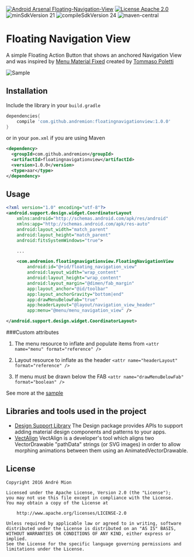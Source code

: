 [![Android Arsenal Floating-Navigation-View](https://img.shields.io/badge/Android%20Arsenal-Floating--Navigation--View-green.svg?style=true)](https://android-arsenal.com/details/1/4134)
[![License Apache 2.0](https://img.shields.io/badge/License-Apache%202.0-blue.svg?style=true)](http://www.apache.org/licenses/LICENSE-2.0)
![minSdkVersion 21](https://img.shields.io/badge/minSdkVersion-21-red.svg?style=true)
![compileSdkVersion 24](https://img.shields.io/badge/compileSdkVersion-24-yellow.svg?style=true)
![maven-central](https://img.shields.io/maven-central/v/com.github.andremion/floatingnavigationview.svg)
# Floating Navigation View

A simple Floating Action Button that shows an anchored Navigation View and was inspired by [Menu Material Fixed](http://www.uplabs.com/posts/menu-material-fixed) created by [Tommaso Poletti](http://www.uplabs.com/tomma5o)

![Sample](https://raw.githubusercontent.com/andremion/Floating-Navigation-View/master/art/sample.gif)

## Installation

Include the library in your `build.gradle`

```groovy
dependencies{
    compile 'com.github.andremion:floatingnavigationview:1.0.0'
}
```

or in your `pom.xml` if you are using Maven

```xml
<dependency>
  <groupId>com.github.andremion</groupId>
  <artifactId>floatingnavigationview</artifactId>
  <version>1.0.0</version>
  <type>aar</type>
</dependency>
```

## Usage

```xml
<?xml version="1.0" encoding="utf-8"?>
<android.support.design.widget.CoordinatorLayout
    xmlns:android="http://schemas.android.com/apk/res/android"
    xmlns:app="http://schemas.android.com/apk/res-auto"
    android:layout_width="match_parent"
    android:layout_height="match_parent"
    android:fitsSystemWindows="true">

    ...

    <com.andremion.floatingnavigationview.FloatingNavigationView
        android:id="@+id/floating_navigation_view"
        android:layout_width="wrap_content"
        android:layout_height="wrap_content"
        android:layout_margin="@dimen/fab_margin"
        app:layout_anchor="@id/toolbar"
        app:layout_anchorGravity="bottom|end"
        app:drawMenuBelowFab="true"
        app:headerLayout="@layout/navigation_view_header"
        app:menu="@menu/menu_navigation_view" />

</android.support.design.widget.CoordinatorLayout>
```

###Custom attributes

1. The menu resource to inflate and populate items from
`<attr name="menu" format="reference" />`
    
2. Layout resource to inflate as the header
`<attr name="headerLayout" format="reference" />`
    
3. If menu must be drawn below the FAB
`<attr name="drawMenuBelowFab" format="boolean" />`

See more at the [sample](https://github.com/andremion/Floating-Navigation-View/tree/master/sample)

## Libraries and tools used in the project

* [Design Support Library](http://developer.android.com/intl/pt-br/tools/support-library/features.html#design)
The Design package provides APIs to support adding material design components and patterns to your apps.
* [VectAlign](https://github.com/bonnyfone/vectalign)
VectAlign is a developer's tool which aligns two VectorDrawable "pathData" strings (or SVG images) in order to allow morphing animations between them using an AnimatedVectorDrawable.

## License

    Copyright 2016 André Mion

    Licensed under the Apache License, Version 2.0 (the "License");
    you may not use this file except in compliance with the License.
    You may obtain a copy of the License at

        http://www.apache.org/licenses/LICENSE-2.0

    Unless required by applicable law or agreed to in writing, software
    distributed under the License is distributed on an "AS IS" BASIS,
    WITHOUT WARRANTIES OR CONDITIONS OF ANY KIND, either express or implied.
    See the License for the specific language governing permissions and
    limitations under the License.
